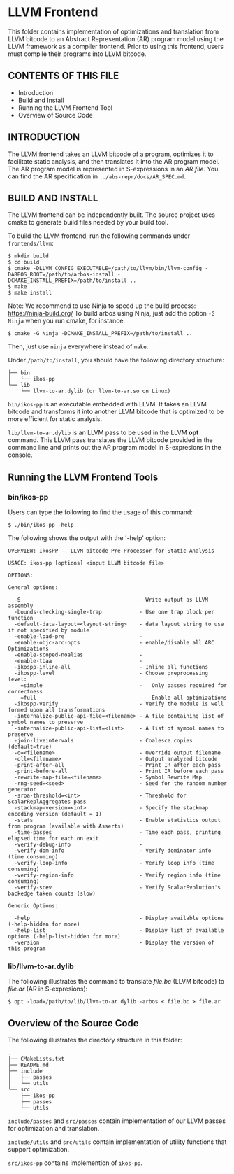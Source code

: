 LLVM Frontend
=============

This folder contains implementation of optimizations and translation from LLVM bitcode to an Abstract Representation (AR) program model using the LLVM framework as a compiler frontend. Prior to using this frontend, users must compile their programs into LLVM bitcode.

CONTENTS OF THIS FILE
---------------------

* Introduction
* Build and Install
* Running the LLVM Frontend Tool
* Overview of Source Code

INTRODUCTION
------------

The LLVM frontend takes an LLVM bitcode of a program, optimizes it to facilitate static analysis, and then translates it into the AR program model. The AR program model is represented in S-expressions in an _AR file_. You can find the AR specification in `../abs-repr/docs/AR_SPEC.md`.

BUILD AND INSTALL
-----------------

The LLVM frontend can be independently built. The source project uses cmake to generate build files needed by your build tool.

To build the LLVM frontend, run the following commands under `frontends/llvm`:

```
$ mkdir build
$ cd build
$ cmake -DLLVM_CONFIG_EXECUTABLE=/path/to/llvm/bin/llvm-config -DARBOS_ROOT=/path/to/arbos-install -DCMAKE_INSTALL_PREFIX=/path/to/install ..
$ make
$ make install
```

Note: We recommend to use Ninja to speed up the build process: https://ninja-build.org/
To build arbos using Ninja, just add the option `-G Ninja` when you run cmake, for instance:

```
$ cmake -G Ninja -DCMAKE_INSTALL_PREFIX=/path/to/install ..
```

Then, just use `ninja` everywhere instead of `make`.

Under `/path/to/install`, you should have the following directory structure:

```
├── bin
│   └── ikos-pp
└── lib
    └── llvm-to-ar.dylib (or llvm-to-ar.so on Linux)
```

`bin/ikos-pp` is an executable embedded with LLVM. It takes an LLVM bitcode and transforms it into another LLVM bitcode that is optimized to be more efficient for static analysis.

`lib/llvm-to-ar.dylib` is an LLVM pass to be used in the LLVM **opt** command. This LLVM pass translates the LLVM bitcode provided in the command line and prints out the AR program model in S-expresions in the console.

Running the LLVM Frontend Tools
-------------------------------

### bin/ikos-pp

Users can type the following to find the usage of this command:

```
$ ./bin/ikos-pp -help
```

The following shows the output with the '-help' option:

```
OVERVIEW: IkosPP -- LLVM bitcode Pre-Processor for Static Analysis

USAGE: ikos-pp [options] <input LLVM bitcode file>

OPTIONS:

General options:

  -S                                      - Write output as LLVM assembly
  -bounds-checking-single-trap            - Use one trap block per function
  -default-data-layout=<layout-string>    - data layout string to use if not specified by module
  -enable-load-pre                        -
  -enable-objc-arc-opts                   - enable/disable all ARC Optimizations
  -enable-scoped-noalias                  -
  -enable-tbaa                            -
  -ikospp-inline-all                      - Inline all functions
  -ikospp-level                           - Choose preprocessing level:
    =simple                               -   Only passes required for correctness
    =full                                 -   Enable all optimizations
  -ikospp-verify                          - Verify the module is well formed upon all transformations
  -internalize-public-api-file=<filename> - A file containing list of symbol names to preserve
  -internalize-public-api-list=<list>     - A list of symbol names to preserve
  -join-liveintervals                     - Coalesce copies (default=true)
  -o=<filename>                           - Override output filename
  -oll=<filename>                         - Output analyzed bitcode
  -print-after-all                        - Print IR after each pass
  -print-before-all                       - Print IR before each pass
  -rewrite-map-file=<filename>            - Symbol Rewrite Map
  -rng-seed=<seed>                        - Seed for the random number generator
  -sroa-threshold=<int>                   - Threshold for ScalarReplAggregates pass
  -stackmap-version=<int>                 - Specify the stackmap encoding version (default = 1)
  -stats                                  - Enable statistics output from program (available with Asserts)
  -time-passes                            - Time each pass, printing elapsed time for each on exit
  -verify-debug-info                      -
  -verify-dom-info                        - Verify dominator info (time consuming)
  -verify-loop-info                       - Verify loop info (time consuming)
  -verify-region-info                     - Verify region info (time consuming)
  -verify-scev                            - Verify ScalarEvolution's backedge taken counts (slow)

Generic Options:

  -help                                   - Display available options (-help-hidden for more)
  -help-list                              - Display list of available options (-help-list-hidden for more)
  -version                                - Display the version of this program
```

### lib/llvm-to-ar.dylib

The following illustrates the command to translate _file.bc_ (LLVM bitcode) to _file.ar_ (AR in S-expresions):

```
$ opt -load=/path/to/lib/llvm-to-ar.dylib -arbos < file.bc > file.ar
```

Overview of the Source Code
---------------------------

The following illustrates the directory structure in this folder:

```
.
├── CMakeLists.txt
├── README.md
├── include
│   ├── passes
│   └── utils
└── src
    ├── ikos-pp
    ├── passes
    └── utils
```

`include/passes` and `src/passes` contain implementation of our LLVM passes for optimization and translation.

`include/utils` and `src/utils` contain implementation of utility functions that support optimization.

`src/ikos-pp` contains implemention of `ikos-pp`.
